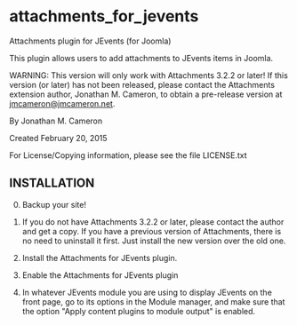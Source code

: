 attachments_for_jevents
=======================

Attachments plugin for JEvents (for Joomla)

This plugin allows users to add attachments to JEvents items in Joomla.

WARNING: This version will only work with Attachments 3.2.2 or later!
         If this version (or later) has not been released, please contact 
	 the Attachments extension author, Jonathan M. Cameron, to obtain
         a pre-release version at jmcameron@jmcameron.net.

By Jonathan M. Cameron

Created February 20, 2015

For License/Copying information, please see the file LICENSE.txt


INSTALLATION
------------

0. Backup your site!

1. If you do not have Attachments 3.2.2 or later, please contact the author
   and get a copy.  If you have a previous version of Attachments, there is 
   no need to uninstall it first.  Just install the new version over the old
   one.

2. Install the Attachments for JEvents plugin.

3. Enable the Attachments for JEvents plugin

4. In whatever JEvents module you are using to display JEvents on the front
   page, go to its options in the Module manager, and make sure that the
   option "Apply content plugins to module output" is enabled.
